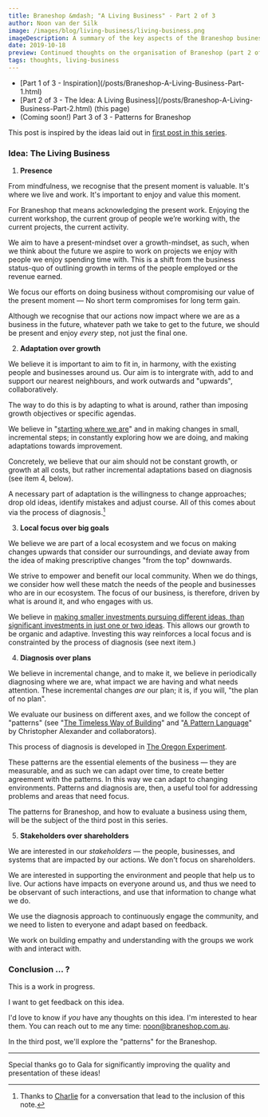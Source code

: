```yaml
---
title: Braneshop &mdash; "A Living Business" - Part 2 of 3
author: Noon van der Silk
image: /images/blog/living-business/living-business.png
imageDescription: A summary of the key aspects of the Braneshop business.
date: 2019-10-18
preview: Continued thoughts on the organisation of Braneshop (part 2 of 3).
tags: thoughts, living-business
---
```


<ul class="normal">
<li>[Part 1 of 3 - Inspiration](/posts/Braneshop-A-Living-Business-Part-1.html)</li>
<li>[Part 2 of 3 - The Idea: A Living Business](/posts/Braneshop-A-Living-Business-Part-2.html) (this page)</li>
<li>(Coming soon!) Part 3 of 3 - Patterns for Braneshop</li>
</ul>

This post is inspired by the ideas laid out in [first post in this
series](/posts/Braneshop-A-Living-Business-Part-1).

<!--more-->

### Idea: The Living Business<a name="living-business"></a>

1. **Presence**

From mindfulness, we recognise that the present moment is valuable. It's where
we live and work. It's important to enjoy and value this moment.

For Braneshop that means acknowledging the present work. Enjoying the current
workshop, the current group of people we’re working with, the current
projects, the current activity.

We aim to have a present-mindset over a growth-mindset, as such, when we think
about the future we aspire to work on projects we enjoy with people we enjoy
spending time with. This is a shift from the business status-quo of outlining
growth in terms of the people employed or the revenue earned. 

We focus our efforts on doing business without compromising our value of the
present moment &mdash; No short term compromises for long term gain.

Although we recognise that our actions now impact where we are as a business
in the future, whatever path we take to get to the future, we should be
present and enjoy <i>every</i> step, not just the final one.

2. **Adaptation over growth**

We believe it is important to  aim to fit in, in harmony, with the existing
people and businesses around us. Our aim is to intergrate with, add to and
support our nearest neighbours, and work outwards and "upwards", collaboratively.

The way to do this is by adapting to what is around, rather than imposing
growth objectives or specific agendas.

We believe in "[starting where we
are](https://www.goodreads.com/book/show/815715.Start_Where_You_Are)" and in
making changes in small, incremental steps; in constantly exploring how we are
doing, and making adaptations towards improvement. 

Concretely, we believe that our aim should not be constant growth, or growth
at all costs, but rather incremental adaptations based on diagnosis (see item
4, below). 

A necessary part of adaptation is the willingness to change approaches; drop
old ideas, identify mistakes and adjust course. All of this comes about via
the process of diagnosis.[^1]

[^1]: Thanks to [Charlie](https://pluckyfrank.com/) for a conversation that lead
to the inclusion of this note.


3. **Local focus over big goals**

We believe we are part of a local ecosystem and we focus on making changes
upwards that consider our surroundings, and deviate away from the idea of
making prescriptive changes "from the top" downwards. 

We strive to empower and benefit our local community. When we do things, we
consider how well these match the needs of the people and businesses who are
in our ecosystem. The focus of our business, is therefore, driven by what is
around it, and who engages with us.

We believe in [making smaller investments pursuing different ideas, than
significant investments in just one or two
ideas](https://silky.github.io/posts/2018-11-09-quick-note-on-budgeting.html).
This allows our growth to be organic and adaptive. Investing this way
reinforces a local focus and is constrainted by the process of diagnosis (see
next item.)


4. **Diagnosis over plans**

We believe in incremental change, and to make it, we believe in periodically
diagnosing where we are, what impact we are having and what needs attention.
These incremental changes <i>are</i> our plan; it is, if you will, "the plan
of no plan".

We evaluate our business on different axes, and we follow the concept
of "patterns" (see "[The Timeless Way of Building](https://www.goodreads.com/book/show/106728.The_Timeless_Way_of_Building)"
and "[A Pattern Language](https://www.goodreads.com/book/show/79766.A_Pattern_Language)"
by Christopher Alexander and collaborators).

This process of diagnosis is developed in [The Oregon
Experiment](https://www.goodreads.com/book/show/616875.The_Oregon_Experiment).

These patterns are the essential elements of the business &mdash; they are
measurable, and as such we can adapt over time, to create better agreement
with the patterns.  In this way we can adapt to changing environments.
Patterns and diagnosis are, then, a useful tool for addressing problems and
areas that need focus.

The patterns for Braneshop, and how to evaluate a business using them, will be
the subject of the third post in this series.


5. **Stakeholders over shareholders**

We are interested in our <i>stakeholders</i> &mdash; the people, businesses,
and systems that are impacted by our actions. We don't focus on shareholders.

We are interested in supporting the environment and people that help us to
live. Our actions have impacts on everyone around us, and thus we need to be
observant of such interactions, and use that information to change what we do.

We use the diagnosis approach to continuously engage the community, and we
need to listen to everyone and adapt based on feedback.

We work on building empathy and understanding with the groups we work with and
interact with.

<!--

Reference: https://www.goodreads.com/book/show/29214420-doughnut-economics

OLD

This is straight out of The Value of Everything, and is a growing movement
world-wide.


Some examples of this are the idea of pushing more ethics and empathy into AI,
thinking about, and offsetting, the environmental impact of the
computation required for machine learning, and generally engaging with
those communities whom our work impacts.
-->

### Conclusion ... ?

This is a work in progress. 

I want to get feedback on this idea.

I'd love to know if <i>you</i> have any thoughts on this idea.  I'm interested to hear them. You can
reach out to me any time: [noon@braneshop.com.au](mailto:noon@braneshop.com.a).

In the third post, we'll explore the "patterns" for the Braneshop.

<hr />

Special thanks go to Gala for significantly improving the quality and
presentation of these ideas!
